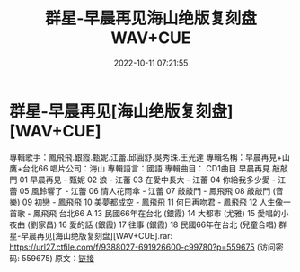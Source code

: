 ﻿---
title: 群星-早晨再见海山绝版复刻盘WAV+CUE
date: 2022-10-11 07:21:55
categories: WAV车载音乐、镜像
tags: 华语中文
---
# 群星-早晨再见[海山绝版复刻盘][WAV+CUE]

專輯歌手：鳳飛飛.銀霞.甄妮.江蕾.邱圓舒.吳秀珠.王光達
專輯名稱：早晨再見+山鷹+台北66
唱片公司：海山
專輯語言：國語
專輯曲目：
CD1曲目
早晨再見.敲敲門
01 早晨再見 - 甄妮
02 浪 - 江蕾
03 在愛中長大 - 江蕾
04 你給我多少愛 - 江蕾
05 風鈴響了 - 江蕾
06 情人花雨傘 - 江蕾
07 敲敲門 - 鳳飛飛
08 敲敲門 (音樂)
09 初戀 - 鳳飛飛
10 美夢都成空 - 鳳飛飛
11 何日再吻君 - 鳳飛飛
12 人生像一首歌 - 鳳飛飛
台北66 A
13 民國66年在台北 (銀霞)
14 大都市 (尤雅)
15 愛唱的小夜曲 (劉家昌)
16 愛的話 (銀霞)
17 往事 (銀霞)
18 民國66年在台北 (兒童合唱)
群星-早晨再见[海山绝版复刻盘][WAV+CUE].rar: https://url27.ctfile.com/f/9388027-691926600-c99780?p=559675
(访问密码: 559675)
原文：[链接](https://blog.sina.com.cn/s/blog_1647c7e7601030zvc.html)